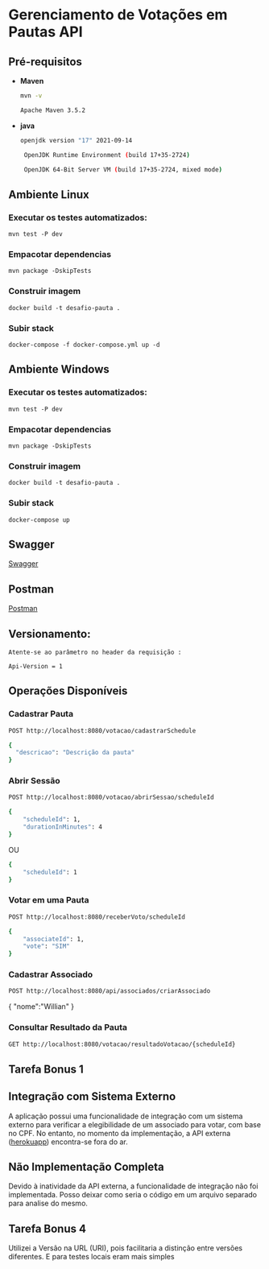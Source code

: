 # Gerenciamento de Votações em Pautas API

## Pré-requisitos
- **Maven**
  ```bash
  mvn -v

  Apache Maven 3.5.2

- **java**
  ```bash
  openjdk version "17" 2021-09-14

   OpenJDK Runtime Environment (build 17+35-2724)

   OpenJDK 64-Bit Server VM (build 17+35-2724, mixed mode)


## Ambiente Linux

### Executar os testes automatizados:

````
mvn test -P dev
````
### Empacotar dependencias
```
mvn package -DskipTests
``` 
### Construir imagem 
```
docker build -t desafio-pauta .
``` 
### Subir stack
```
docker-compose -f docker-compose.yml up -d
``` 

## Ambiente Windows

### Executar os testes automatizados:

````
mvn test -P dev
````
### Empacotar dependencias
```
mvn package -DskipTests
``` 
### Construir imagem
```
docker build -t desafio-pauta .
``` 
### Subir stack
```
docker-compose up
``` 

## Swagger

[Swagger](http://localhost:8080/swagger-ui/index.html#/voting-controller/abrirSessao)
 

## Postman

[Postman](https://api.postman.com/collections/24448222-960f98b0-fbe4-4926-a87c-9fa506d2fb58?access_key=PMAT-01HJ4DZ0TVKJ0K557YQNJHJ46A)

## Versionamento:

    Atente-se ao parâmetro no header da requisição :

    Api-Version = 1

## Operações Disponíveis

### Cadastrar Pauta
```bash
POST http://localhost:8080/votacao/cadastrarSchedule

{
  "descricao": "Descrição da pauta"
}
```

### Abrir Sessão
```bash
POST http://localhost:8080/votacao/abrirSessao/scheduleId

{
    "scheduleId": 1,
    "durationInMinutes": 4
}
```
OU
```bash
{
    "scheduleId": 1
}
```

### Votar em uma Pauta
```bash
POST http://localhost:8080/receberVoto/scheduleId 

{
    "associateId": 1,
    "vote": "SIM"
}
```

### Cadastrar Associado
```bash
POST http://localhost:8080/api/associados/criarAssociado
```
{
   "nome":"Willian"
}

### Consultar Resultado da Pauta
```bash
GET http://localhost:8080/votacao/resultadoVotacao/{scheduleId}
```

## Tarefa Bonus 1

  ## Integração com Sistema Externo

  A aplicação possui uma funcionalidade de integração com um sistema externo para verificar a elegibilidade de um associado para votar, com base no CPF. No entanto, no momento da implementação, a API externa ([herokuapp](https://user-info.herokuapp.com/users/{cpf})) encontra-se fora do ar.

  ## Não Implementação Completa

  Devido à inatividade da API externa, a funcionalidade de integração não foi implementada. Posso deixar como seria o código em um arquivo separado para analise do mesmo.


## Tarefa Bonus 4 

Utilizei a Versão na URL (URI), pois facilitaria a distinção entre versões diferentes. E para testes locais eram mais simples

